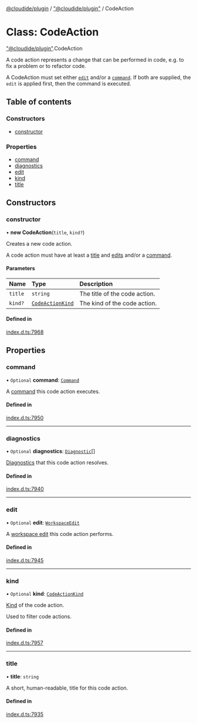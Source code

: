 [@cloudide/plugin](../README.md) / ["@cloudide/plugin"](../modules/_cloudide_plugin_.md) / CodeAction

# Class: CodeAction

["@cloudide/plugin"](../modules/_cloudide_plugin_.md).CodeAction

A code action represents a change that can be performed in code, e.g. to fix a problem or
to refactor code.

A CodeAction must set either [`edit`](#edit) and/or a [`command`](#command).
If both are supplied, the `edit` is applied first, then the command is executed.

## Table of contents

### Constructors

- [constructor](cloudide_plugin_.CodeAction.md#constructor)

### Properties

- [command](cloudide_plugin_.CodeAction.md#command)
- [diagnostics](cloudide_plugin_.CodeAction.md#diagnostics)
- [edit](cloudide_plugin_.CodeAction.md#edit)
- [kind](cloudide_plugin_.CodeAction.md#kind)
- [title](cloudide_plugin_.CodeAction.md#title)

## Constructors

### constructor

• **new CodeAction**(`title`, `kind?`)

Creates a new code action.

A code action must have at least a [title](#CodeAction.title) and [edits](#CodeAction.edit)
and/or a [command](#CodeAction.command).

#### Parameters

| Name | Type | Description |
| :------ | :------ | :------ |
| `title` | `string` | The title of the code action. |
| `kind?` | [`CodeActionKind`](cloudide_plugin_.CodeActionKind.md) | The kind of the code action. |

#### Defined in

[index.d.ts:7968](https://github.com/shuyaqian/cloudide-plugin-api/blob/26b31b9/index.d.ts#L7968)

## Properties

### command

• `Optional` **command**: [`Command`](../interfaces/cloudide_plugin_.Command.md)

A [command](#Command) this code action executes.

#### Defined in

[index.d.ts:7950](https://github.com/shuyaqian/cloudide-plugin-api/blob/26b31b9/index.d.ts#L7950)

___

### diagnostics

• `Optional` **diagnostics**: [`Diagnostic`](cloudide_plugin_.Diagnostic.md)[]

[Diagnostics](#Diagnostic) that this code action resolves.

#### Defined in

[index.d.ts:7940](https://github.com/shuyaqian/cloudide-plugin-api/blob/26b31b9/index.d.ts#L7940)

___

### edit

• `Optional` **edit**: [`WorkspaceEdit`](cloudide_plugin_.WorkspaceEdit.md)

A [workspace edit](#WorkspaceEdit) this code action performs.

#### Defined in

[index.d.ts:7945](https://github.com/shuyaqian/cloudide-plugin-api/blob/26b31b9/index.d.ts#L7945)

___

### kind

• `Optional` **kind**: [`CodeActionKind`](cloudide_plugin_.CodeActionKind.md)

[Kind](#CodeActionKind) of the code action.

Used to filter code actions.

#### Defined in

[index.d.ts:7957](https://github.com/shuyaqian/cloudide-plugin-api/blob/26b31b9/index.d.ts#L7957)

___

### title

• **title**: `string`

A short, human-readable, title for this code action.

#### Defined in

[index.d.ts:7935](https://github.com/shuyaqian/cloudide-plugin-api/blob/26b31b9/index.d.ts#L7935)
